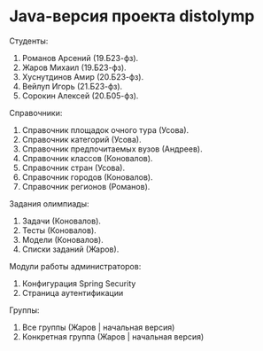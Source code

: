 # Java-версия проекта distolymp

Студенты:
1. Романов Арсений (19.Б23-фз).
2. Жаров Михаил (19.Б23-фз).
3. Хуснутдинов Амир (20.Б23-фз).
4. Вейлуп Игорь (21.Б23-фз).
5. Сорокин Алексей (20.Б05-фз).

Справочники:
1. Справочник площадок очного тура (Усова).
2. Справочник категорий (Усова).
3. Справочник предпочитаемых вузов (Андреев).
4. Справочник классов (Коновалов).
5. Справочник стран (Усова).
6. Справочник городов (Коновалов).
7. Справочник регионов (Романов).

Задания олимпиады:
1. Задачи (Коновалов).
2. Тесты (Коновалов).
3. Модели (Коновалов).
4. Списки заданий (Жаров).

Модули работы администраторов:
1. Конфигурация Spring Security
2. Страница аутентификации

Группы:
1. Все группы (Жаров | начальная версия)
2. Конкретная группа (Жаров | начальная версия)
